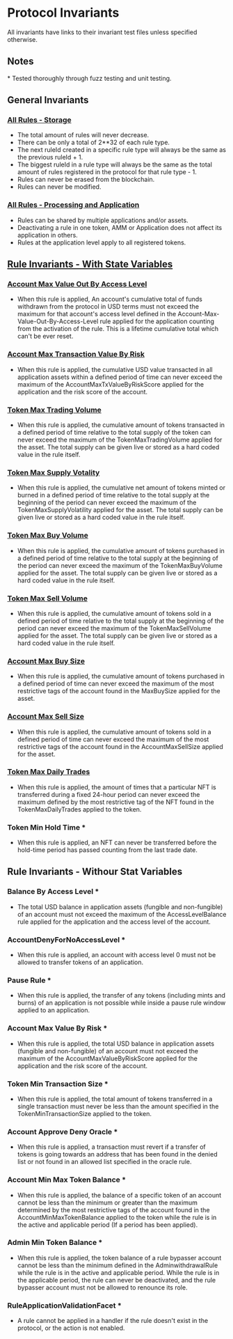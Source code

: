 # Protocol Invariants

All invariants have links to their invariant test files unless specified otherwise.

## Notes

\* Tested thoroughly through fuzz testing and unit testing.


## General Invariants

### [All Rules - Storage](/test/protocol/economic/invariant/rules/)

- The total amount of rules will never decrease.
- There can be only a total of 2**32 of each rule type.
- The next ruleId created in a specific rule type will always be the same as the previous ruleId + 1.
- The biggest ruleId in a rule type will always be the same as the total amount of rules registered in the protocol for that rule type - 1.
- Rules can never be erased from the blockchain.
- Rules can never be modified.

### [All Rules - Processing and Application](/test/client/token/invariant/)

- Rules can be shared by multiple applications and/or assets.
- Deactivating a rule in one token, AMM or Application does not affect its application in others.
- Rules at the application level apply to all registered tokens.
  
## [Rule Invariants - With State Variables](/test/client/token/invariant/)

### [Account Max Value Out By Access Level](/test/client/token/invariant/accountMaxValueOutByAccessLevel/RuleProcessingAccountMaxValueOutByAccessLevelMulti.t.i.sol)

- When this rule is applied, An account's cumulative total of funds withdrawn from the protocol in USD terms must not exceed the maximum for that account's access level defined in the Account-Max-Value-Out-By-Access-Level rule applied for the application counting from the activation of the rule. This is a lifetime cumulative total which can't be ever reset.

### [Account Max Transaction Value By Risk](/test/client/token/invariant/accountMaxTxValueByRiskScore/RuleProcessingAccountMaxTxValueByRiskScoreMulti.t.i.sol)

- When this rule is applied, the cumulative USD value transacted in all application assets within a defined period of time can never exceed the maximum of the AccountMaxTxValueByRiskScore applied for the application and the risk score of the account.

### [Token Max Trading Volume](/test/client/token/invariant/tokenMaxTradingVolume/RuleProcessingTokenMaxTradingVolumeMulti.t.i.sol)

- When this rule is applied, the cumulative amount of tokens transacted in a defined period of time relative to the total supply of the token can never exceed the maximum of the TokenMaxTradingVolume applied for the asset. The total supply can be given live or stored as a hard coded value in the rule itself.

### [Token Max Supply Votality](/test/client/token/invariant/tokenMaxSupplyVolatility/RuleProcessingTokenMaxSupplyVolatilityMulti.t.i.sol)

- When this rule is applied, the cumulative net amount of tokens minted or burned in a defined period of time relative to the total supply at the beginning of the period can never exceed the maximum of the TokenMaxSupplyVolatility applied for the asset. The total supply can be given live or stored as a hard coded value in the rule itself.

### [Token Max Buy Volume](/test/client/token/invariant/tokenMaxBuyVolume/RuleProcessingTokenMaxBuyVolumeMulti.t.i.sol)

- When this rule is applied, the cumulative amount of tokens purchased in a defined period of time relative to the total supply at the beginning of the period can never exceed the maximum of the TokenMaxBuyVolume applied for the asset. The total supply can be given live or stored as a hard coded value in the rule itself.

### [Token Max Sell Volume](/test/client/token/invariant/tokenMaxSellVolume/RuleProcessingTokenMaxSellVolumeMulti.t.i.sol)

- When this rule is applied, the cumulative amount of tokens sold in a defined period of time relative to the total supply at the beginning of the period can never exceed the maximum of the TokenMaxSellVolume applied for the asset. The total supply can be given live or stored as a hard coded value in the rule itself.

### [Account Max Buy Size](/test/client/token/invariant/accountMaxBuySize/RuleProcessingAccountMaxBuySizeMulti.t.i.sol)

- When this rule is applied, the cumulative amount of tokens purchased in a defined period of time can never exceed the maximum of the most restrictive tags of the account found in the MaxBuySize applied for the asset.  

### [Account Max Sell Size](/test/client/token/invariant/accountMaxSellSize/RuleProcessingAccountMaxSellSizeMulti.t.i.sol)

- When this rule is applied, the cumulative amount of tokens sold in a defined period of time can never exceed the maximum of the most restrictive tags of the account found in the AccountMaxSellSize applied for the asset.  

### [Token Max Daily Trades](/test/client/token/invariant/tokenMaxDailyTrades/RuleProcessingTokenMaxDailyTradesMulti.t.i.sol)

- When this rule is applied, the amount of times that a particular NFT is transferred during a fixed 24-hour period can never exceed the maximum defined by the most restrictive tag of the NFT found in the TokenMaxDailyTrades applied to the token.

### Token Min Hold Time *

- When this rule is applied, an NFT can never be transferred before the hold-time period has passed counting from the last trade date.

## Rule Invariants - Withour Stat Variables

### Balance By Access Level *

- The total USD balance in application assets (fungible and non-fungible) of an account must not exceed the maximum of the AccessLevelBalance rule applied for the application and the access level of the account.

### AccountDenyForNoAccessLevel *

- When this rule is applied, an account with access level 0 must not be allowed to transfer tokens of an application.

### Pause Rule *

- When this rule is applied, the transfer of any tokens (including mints and burns) of an application is not possible while inside a pause rule window applied to an application.

### Account Max Value By Risk *

- When this rule is applied, the total USD balance in application assets (fungible and non-fungible) of an account must not exceed the maximum of the AccountMaxValueByRiskScore applied for the application and the risk score of the account.

### Token Min Transaction Size *

- When this rule is applied, the total amount of tokens transferred in a single transaction must never be less than the amount specified in the TokenMinTransactionSize applied to the token.

### Account Approve Deny Oracle *

- When this rule is applied, a transaction must revert if a transfer of tokens is going towards an address that has been found in the denied list or not found in an allowed list specified in the oracle rule.

### Account Min Max Token Balance *

- When this rule is applied, the balance of a specific token of an account cannot be less than the minimum or greater than the maximum determined by the most restrictive tags of the account found in the AccountMinMaxTokenBalance applied to the token while the rule is in the active and applicable period (If a period has been applied).

### Admin Min Token Balance *

- When this rule is applied, the token balance of a rule bypasser account cannot be less than the minimum defined in the AdminwithdrawalRule while the rule is in the active and applicable period. While the rule is in the applicable period, the rule can never be deactivated, and the rule bypasser account must not be allowed to renounce its role.

### RuleApplicationValidationFacet *

- A rule cannot be applied in a handler if the rule doesn't exist in the protocol, or the action is not enabled.


